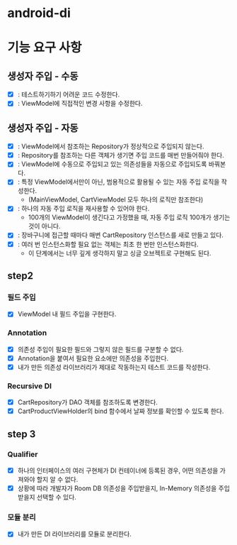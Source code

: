 # android-di

# 기능 요구 사항

## 생성자 주입 - 수동

- [x] : 테스트하기하기 어려운 코드 수정한다.
- [x] : ViewModel에 직접적인 변경 사항을 수정한다.

## 생성자 주입 - 자동

- [x] : ViewModel에서 참조하는 Repository가 정상적으로 주입되지 않는다.
- [x] : Repository를 참조하는 다른 객체가 생기면 주입 코드를 매번 만들어줘야 한다.
- [x] : ViewModel에 수동으로 주입되고 있는 의존성들을 자동으로 주입되도록 바꿔본다.
- [x] : 특정 ViewModel에서만이 아닌, 범용적으로 활용될 수 있는 자동 주입 로직을 작성한다. 
  - (MainViewModel, CartViewModel 모두 하나의 로직만 참조한다)
- [x] : 하나의 자동 주입 로직을 재사용할 수 있어야 한다.
  - 100개의 ViewModel이 생긴다고 가정했을 때, 자동 주입 로직 100개가 생기는 것이 아니다.
- [x] : 장바구니에 접근할 때마다 매번 CartRepository 인스턴스를 새로 만들고 있다.
- [x] : 여러 번 인스턴스화할 필요 없는 객체는 최초 한 번만 인스턴스화한다. 
  - 이 단계에서는 너무 깊게 생각하지 말고 싱글 오브젝트로 구현해도 된다.

## step2

### 필드 주입
- [x] ViewModel 내 필드 주입을 구현한다.
### Annotation
- [x] 의존성 주입이 필요한 필드와 그렇지 않은 필드를 구분할 수 없다.
- [x] Annotation을 붙여서 필요한 요소에만 의존성을 주입한다.
- [x] 내가 만든 의존성 라이브러리가 제대로 작동하는지 테스트 코드를 작성한다.
### Recursive DI
- [x] CartRepository가 DAO 객체를 참조하도록 변경한다.
- [x] CartProductViewHolder의 bind 함수에서 날짜 정보를 확인할 수 있도록 한다.

## step 3

### Qualifier
- [x] 하나의 인터페이스의 여러 구현체가 DI 컨테이너에 등록된 경우, 어떤 의존성을 가져와야 할지 알 수 없다.
- [x] 상황에 따라 개발자가 Room DB 의존성을 주입받을지, In-Memory 의존성을 주입받을지 선택할 수 있다.

### 모듈 분리
- [x] 내가 만든 DI 라이브러리를 모듈로 분리한다.
